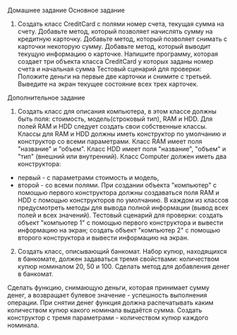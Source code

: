 Домашнее задание
Основное задание
1. Создать класс CreditCard c полями номер счета, текущая сумма на счету.
   Добавьте метод, который позволяет начислять сумму на кредитную
   карточку.
   Добавьте метод, который позволяет снимать с карточки некоторую сумму.
   Добавьте метод, который выводит текущую информацию о карточке.
   Напишите программу, которая создает три объекта класса CreditCard у
   которых заданы номер счета и начальная сумма
   Тестовый сценарий для проверки:
   Положите деньги на первые две карточки и снимите с третьей.
   Выведите на экран текущее состояние всех трех карточек.

Дополнительное задание
1. Создать класс для описания компьютера, в этом классе должны быть
   поля: стоимость, модель(строковый тип), RAM и HDD.
   Для полей RAM и HDD следует создать свои собственные классы.
   Классы для RAM и HDD должны иметь конструктор по умолчанию и
   конструктор со всеми параметрами.
   Класс RAM имеет поля "название" и "объем".
   Класс HDD имеет поля "название", "объем" и "тип" (внешний или
   внутренний).
   Класс Computer должен иметь два конструктора:
- первый - с параметрами стоимость и модель,
- второй - со всеми полями.
  При создании объекта "компьютер" с помощью первого конструктора
  должны создаваться поля RAM и HDD с помощью конструкторов по
  умолчанию.
  В каждом из классов предусмотреть методы для вывода полной
  информации (вывод всех полей и всех значений).
  Тестовый сценарий для проверки:
  создать объект "компьютер 1" с помощью первого конструктора и
  вывести информацию на экран;
  создать объект "компьютер 2" с помощью второго конструктора и
  вывести информацию на экран.
2. Создать класс, описывающий банкомат.
   Набор купюр, находящихся в банкомате, должен задаваться тремя
   свойствами:
   количеством купюр номиналом 20, 50 и 100.
   Сделать метод для добавления денег в банкомат.

Сделать функцию, снимающую деньги, которая принимает сумму денег, а
возвращает булевое значение - успешность выполнения операции.
При снятии денег функция должна распечатывать каким количеством
купюр какого номинала выдаётся сумма.
Создать конструктор с тремя параметрами - количеством купюр каждого
номинала.